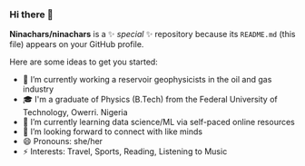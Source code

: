 ### Hi there 👋


**Ninachars/ninachars** is a ✨ _special_ ✨ repository because its `README.md` (this file) appears on your GitHub profile.

Here are some ideas to get you started:

- 🔭 I’m currently working a reservoir geophysicists in the oil and gas industry
- 🎓 I'm a graduate of Physics (B.Tech) from the Federal University of Technology, Owerri. Nigeria
- 🌱 I’m currently learning data science/ML via self-paced online resources
- 🤔 I’m looking forward to connect with like minds
- 😄 Pronouns: she/her
- ⚡  Interests: Travel, Sports, Reading, Listening to Music 
